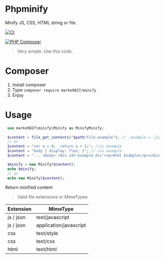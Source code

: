 # Phpminify

Minify JS, CSS, HTML string or file.

[![CI](https://github.com/Marko9827/Phpminify/actions/workflows/blank.yml/badge.svg?branch=main)](https://github.com/Marko9827/Phpminify/actions/workflows/blank.yml)

[![PHP Composer](https://github.com/Marko9827/Phpminify/actions/workflows/php.yml/badge.svg)](https://github.com/Marko9827/Phpminify/actions/workflows/php.yml)

> Very simple. Use this code.
# Composer
1. Install composer
2. Type ``` composer require marko9827/minify ```
3. Enjoy

# Usage
```php 
 use marko9827\minify\Minify as MinifyMinify;
 
 $content = file_get_contents("$path/file.example"); // .example = .js/.css/.html
 // or
 $content = "var a = 0;  return a + 2;"; //js example
 $content = "body { display: flex; }"; // css example
 $content = "... <body> <div id='example_div'><p>Html Example</p></div>  ..."; // html example

 $minify = new Minify($content);
 echo $minify;
 // or
 echo new Minify($content);
```

Return minified content

> Valid file extensions or MimeTypes

| Extension | MimeType |
|  --- | --- |
| js / json | text/javascript |
| js / json | application/javascript  |
| css | text/style  |
| css | text/css  |
| html | text/html |


